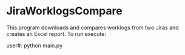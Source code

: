 # JiraWorklogsCompare
This program downloads and compares worklogs from two Jiras and creates an Excel report. 
To run execute: <p>user#: python main.py</p>

